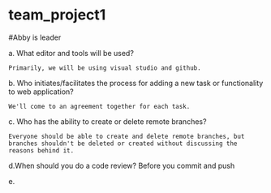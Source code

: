 # team_project1

#Abby is leader

a. What editor and tools will be used?
    
    Primarily, we will be using visual studio and github.

b. Who initiates/facilitates the process for adding a new task or functionality to web application?
    
    We'll come to an agreement together for each task.
    
c. Who has the ability to create or delete remote branches?

    Everyone should be able to create and delete remote branches, but branches shouldn't be deleted or created without discussing the reasons behind it.

d.When should you do a code review?
    Before you commit and push
    
e. 
